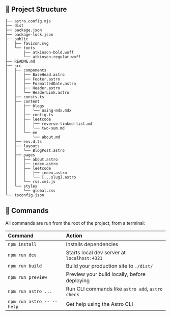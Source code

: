 ## 🚀 Project Structure

```text
├── astro.config.mjs
├── dist
├── package.json
├── package-lock.json
├── public
│   ├── favicon.svg
│   └── fonts
│       ├── atkinson-bold.woff
│       └── atkinson-regular.woff
├── README.md
├── src
│   ├── components
│   │   ├── BaseHead.astro
│   │   ├── Footer.astro
│   │   ├── FormattedDate.astro
│   │   ├── Header.astro
│   │   └── HeaderLink.astro
│   ├── consts.ts
│   ├── content
│   │   ├── blogs
│   │   │   └── using-mdx.mdx
│   │   ├── config.ts
│   │   ├── leetcode
│   │   │   ├── reverse-linked-list.md
│   │   │   └── two-sum.md
│   │   └── me
│   │       └── about.md
│   ├── env.d.ts
│   ├── layouts
│   │   └── BlogPost.astro
│   ├── pages
│   │   ├── about.astro
│   │   ├── index.astro
│   │   ├── leetcode
│   │   │   ├── index.astro
│   │   │   └── [...slug].astro
│   │   └── rss.xml.js
│   └── styles
│       └── global.css
└── tsconfig.json

```

## 🧞 Commands

All commands are run from the root of the project, from a terminal:

| Command                   | Action                                           |
| :------------------------ | :----------------------------------------------- |
| `npm install`             | Installs dependencies                            |
| `npm run dev`             | Starts local dev server at `localhost:4321`      |
| `npm run build`           | Build your production site to `./dist/`          |
| `npm run preview`         | Preview your build locally, before deploying     |
| `npm run astro ...`       | Run CLI commands like `astro add`, `astro check` |
| `npm run astro -- --help` | Get help using the Astro CLI                     |
